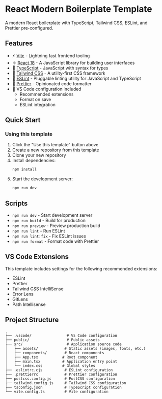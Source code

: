 # React Modern Boilerplate Template

A modern React boilerplate with TypeScript, Tailwind CSS, ESLint, and Prettier pre-configured.

## Features

- ⚡️ [Vite](https://vitejs.dev/) - Lightning fast frontend tooling
- ⚛️ [React 18](https://reactjs.org/) - A JavaScript library for building user interfaces
- 🎯 [TypeScript](https://www.typescriptlang.org/) - JavaScript with syntax for types
- 🎨 [Tailwind CSS](https://tailwindcss.com/) - A utility-first CSS framework
- 📏 [ESLint](https://eslint.org/) - Pluggable linting utility for JavaScript and TypeScript
- 💖 [Prettier](https://prettier.io/) - Opinionated code formatter
- 🔧 VS Code configuration included
  - Recommended extensions
  - Format on save
  - ESLint integration

## Quick Start

### Using this template

1. Click the "Use this template" button above
2. Create a new repository from this template
3. Clone your new repository
4. Install dependencies:
   ```bash
   npm install
   ```
5. Start the development server:
   ```bash
   npm run dev
   ```

## Scripts

- `npm run dev` - Start development server
- `npm run build` - Build for production
- `npm run preview` - Preview production build
- `npm run lint` - Run ESLint
- `npm run lint:fix` - Fix ESLint issues
- `npm run format` - Format code with Prettier

## VS Code Extensions

This template includes settings for the following recommended extensions:

- ESLint
- Prettier
- Tailwind CSS IntelliSense
- Error Lens
- GitLens
- Path Intellisense

## Project Structure

```
.
├── .vscode/                # VS Code configuration
├── public/                 # Public assets
├── src/                    # Application source code
│   ├── assets/            # Static assets (images, fonts, etc.)
│   ├── components/        # React components
│   ├── App.tsx           # Root component
│   ├── main.tsx          # Application entry point
│   └── index.css         # Global styles
├── .eslintrc.cjs          # ESLint configuration
├── .prettierrc            # Prettier configuration
├── postcss.config.js      # PostCSS configuration
├── tailwind.config.js     # Tailwind CSS configuration
├── tsconfig.json          # TypeScript configuration
└── vite.config.ts         # Vite configuration
```
